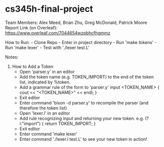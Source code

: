 # cs345h-final-project
Team Members: Alex Meed, Brian Zhu, Greg McDonald, Patrick Moore  
Report Link (on Overleaf): https://www.overleaf.com/7044654wzpbhcfhgmmz

How to Run:
	- Clone Repo
	- Enter in project directory
	- Run 'make tokens'
	- Run 'make lexer'
	- Test with './lexer test.L'

Notes:
1. How to Add a Token
	- Open 'parser.y' in an editor
	- Add the token name (e.g. TOKEN_IMPORT) to the end of the token list, indicated by %token.
	- Add a grammar rule of the form to 'parser.y'
		input <TOKEN_NAME>
		{
    		cout << "<TOKEN_NAME>" << endl;
		}
	- Exit editor
	- Enter command 'bison -d parser.y' to recompile the parser (and therefore the token list)
	- Open 'lexer.l' in an editor
	- Add rule recognizing input and returning your new token. e.g.
		(?i:"import") {
    		return TOKEN_IMPORT;
		}
	- Exit editor
	- Enter command 'make lexer'
	- Enter command './lexer.l test.L' to see your new token in action!


